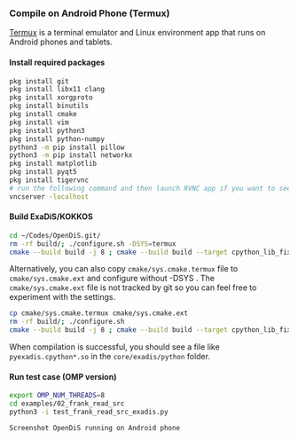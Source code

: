 ### Compile on Android Phone (Termux)

[Termux](https://termux.dev/en/) is a terminal emulator and Linux environment app that runs on Android phones and tablets.

#### Install required packages
```bash
pkg install git
pkg install libx11 clang
pkg install xorgproto
pkg install binutils
pkg install cmake
pkg install vim
pkg install python3
pkg install python-numpy
python3 -m pip install pillow
python3 -m pip install networkx
pkg install matplotlib
pkg install pyqt5
pkg install tigervnc
# run the following command and then launch RVNC app if you want to see graphics
vncserver -localhost
```

#### Build ExaDiS/KOKKOS
```bash
cd ~/Codes/OpenDiS.git/
rm -rf build/; ./configure.sh -DSYS=termux
cmake --build build -j 8 ; cmake --build build --target cpython_lib_fix
```

Alternatively, you can also copy ``cmake/sys.cmake.termux`` file to ``cmake/sys.cmake.ext`` and configure without -DSYS .  The ``cmake/sys.cmake.ext`` file is not tracked by git so you can feel free to experiment with the settings.

```bash
cp cmake/sys.cmake.termux cmake/sys.cmake.ext
rm -rf build/; ./configure.sh 
cmake --build build -j 8 ; cmake --build build --target cpython_lib_fix
```

When compilation is successful, you should see a file like ``pyexadis.cpython*.so``  in the ``core/exadis/python`` folder. 

#### Run test case (OMP version)

```bash
export OMP_NUM_THREADS=8
cd examples/02_frank_read_src
python3 -i test_frank_read_src_exadis.py
```

```{figure} frank_read_src_on_termux.png
Screenshot OpenDiS running on Android phone
```
